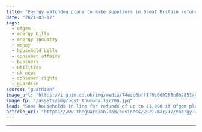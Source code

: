 ```yaml
---
title: "Energy watchdog plans to make suppliers in Great Britain refund surplus credit"
date: "2021-03-17"
tags: 
  - ofgem
  - energy bills
  - energy industry
  - money
  - household bills
  - consumer affairs
  - business
  - utilities
  - uk news
  - consumer rights
  - guardian
source: "guardian"
image_url: "https://i.guim.co.uk/img/media/74ecc6bff1f6c0db288b0b2851aea9ec30ed60c1/0_97_3500_2101/master/3500.jpg?width=460&quality=85&auto=format&fit=max&s=95b93fb71ee45543acb57f555cc18bb4"
image_fp: "/assets/img/post_thumbnails/200.jpg"
lead: "Some households in line for refunds of up to £1,000 if Ofgem plans go aheadThe energy regulator could soon call on suppliers to hand £1.4bn in customer credit back to households in Great Britain under plans to stop energy companies from holding on to..."
article_url: "https://www.theguardian.com/business/2021/mar/17/energy-watchdog-plans-to-make-uk-suppliers-refund-surplus-credit"
---
```


---
